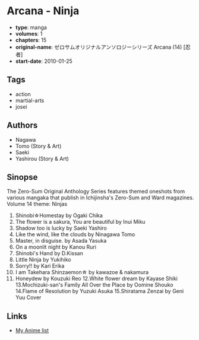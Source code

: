 # Arcana - Ninja

-   **type**: manga
-   **volumes**: 1
-   **chapters**: 15
-   **original-name**: ゼロサムオリジナルアンソロジーシリーズ Arcana (14) [忍者]
-   **start-date**: 2010-01-25

## Tags

-   action
-   martial-arts
-   josei

## Authors

-   Nagawa
-   Tomo (Story & Art)
-   Saeki
-   Yashirou (Story & Art)

## Sinopse

The Zero-Sum Original Anthology Series features themed oneshots from various mangaka that publish in Ichijinsha's Zero-Sum and Ward magazines. Volume 14 theme: Ninjas

1. Shinobi☆Homestay by Ogaki Chika
2. The flower is a sakura, You are beautiful by Inui Miku
3. Shadow too is lucky by Saeki Yashiro
4. Like the wind, like the clouds by Ninagawa Tomo
5. Master, in disguise. by Asada Yasuka
6. On a moonlit night by Kanou Ruri
7. Shinobi's Hand by D.Kissan
8. Little Ninja by Yukihiko
9. Sorry!! by Kari Erika
10. I am Takehara Shinzaemon☆ by kawazoe & nakamura
11. Honeydew by Kouzuki Reo
    12.White flower dream by Kayase Shiki
    13.Mochizuki-san's Family All Over the Place by Oomine Shouko
    14.Flame of Resolution by Yuzuki Asuka
    15.Shiratama Zenzai by Geni Yuu Cover

## Links

-   [My Anime list](https://myanimelist.net/manga/24484/Arcana_-_Ninja)
